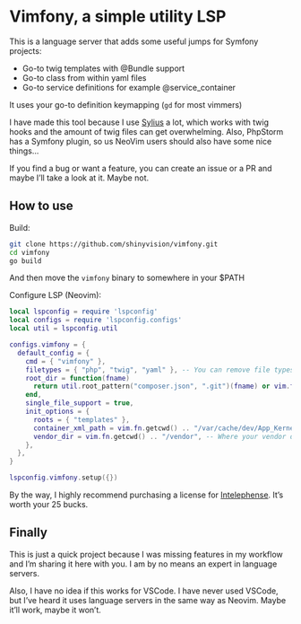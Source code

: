 # Vimfony, a simple utility LSP
This is a language server that adds some useful jumps for Symfony projects:
- Go-to twig templates with @Bundle support
- Go-to class from within yaml files
- Go-to service definitions for example @service_container

It uses your go-to definition keymapping (`gd` for most vimmers)

I have made this tool because I use [Sylius](https://github.com/Sylius/Sylius) a lot, which works with twig hooks and the amount of twig files can get overwhelming.
Also, PhpStorm has a Symfony plugin, so us NeoVim users should also have some nice things...

If you find a bug or want a feature, you can create an issue or a PR and maybe I’ll take a look at it. Maybe not.

## How to use
Build:
```bash
git clone https://github.com/shinyvision/vimfony.git
cd vimfony
go build
```

And then move the `vimfony` binary to somewhere in your $PATH

Configure LSP (Neovim):
```lua
local lspconfig = require 'lspconfig'
local configs = require 'lspconfig.configs'
local util = lspconfig.util

configs.vimfony = {
  default_config = {
    cmd = { "vimfony" },
    filetypes = { "php", "twig", "yaml" }, -- You can remove file types if you don’t like it, but then it won’t work in tose files
    root_dir = function(fname)
      return util.root_pattern("composer.json", ".git")(fname) or vim.fn.getcwd()
    end,
    single_file_support = true,
    init_options = {
      roots = { "templates" },
      container_xml_path = vim.fn.getcwd() .. "/var/cache/dev/App_KernelDevDebugContainer.xml", -- Where your container XML is
      vendor_dir = vim.fn.getcwd() .. "/vendor", -- Where your vendor directory is
    },
  },
}

lspconfig.vimfony.setup({})
```
By the way, I highly recommend purchasing a license for [Intelephense](https://intelephense.com/). It’s worth your 25 bucks.

## Finally
This is just a quick project because I was missing features in my workflow and I’m sharing it here with you. I am by no means an expert in language servers.

Also, I have no idea if this works for VSCode. I have never used VSCode, but I’ve heard it uses language servers in the same way as Neovim. Maybe it’ll work, maybe it won’t.
